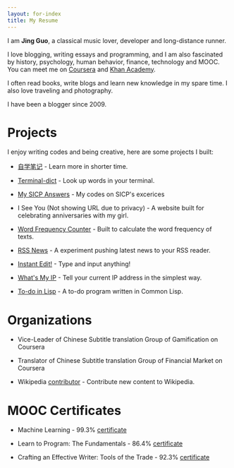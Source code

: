 ```yaml
---
layout: for-index
title: My Resume
---
```


I am **Jing Guo**, a classical music lover, developer and long-distance runner.

I love blogging, writing essays and programming, and I am also fascinated by history, psychology, human behavior, finance, technology and MOOC. You can meet me on [Coursera](https://www.coursera.org/user/i/361951d01125a4915d2bc9815ad17a1b) and [Khan Academy](https://www.khanacademy.org/profile/guojing/).

I often read books, write blogs and learn new knowledge in my spare time. I also love traveling and photography.

I have been a blogger since 2009.

Projects
=====

I enjoy writing codes and being creative, here are some projects I built:

* [自学笔记](http://notes.guoj.org/) - Learn more in shorter time.

* [Terminal-dict](https://github.com/guojing0/terminal-dict/) - Look up words in your terminal.

* [My SICP Answers](https://github.com/guojing0/MySICPAnswers) - My codes on SICP's excerices

* I See You (Not showing URL due to privacy) - A website built for celebrating anniversaries with my girl.

* [Word Frequency Counter](https://github.com/guojing0/my_python/blob/master/frequency.py) - Built to calculate the word frequency of texts.

* [RSS News](http://rssnews.guoj.org/) - A experiment pushing latest news to your RSS reader.

* [Instant Edit!](http://instantedit.github.io/) - Type and input anything!

* [What's My IP](http://ip.guoj.org/) - Tell your current IP address in the simplest way.

* [To-do in Lisp](https://github.com/guojing0/common-lisp/blob/master/todo.lisp) - A to-do program written in Common Lisp.

Organizations
=====

* Vice-Leader of Chinese Subtitle translation Group of Gamification on Coursera

* Translator of Chinese Subtitle translation Group of Financial Market on Coursera

* Wikipedia [contributor](http://zh.wikipedia.org/wiki/User:Guojkiwi) - Contribute new content to Wikipedia.

MOOC Certificates
=====

* Machine Learning - 99.3% [certificate](/images/coursera-ml.pdf)

* Learn to Program: The Fundamentals - 86.4% [certificate](/images/coursera-prog.pdf)

* Crafting an Effective Writer: Tools of the Trade - 92.3% [certificate](/images/coursera-writing.pdf)